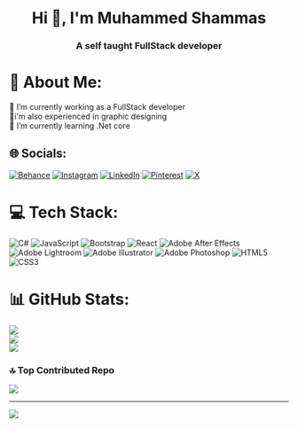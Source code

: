 <h1 align="center">Hi 👋, I'm Muhammed Shammas</h1>
<h3 align="center">A self taught FullStack developer</h3>
  
  # 💫 About Me:
🔭 I’m currently working as a FullStack developer<br>🎨i'm also experienced in graphic designing<br>🌱 I’m currently learning .Net core<br> 


## 🌐 Socials:
[![Behance](https://img.shields.io/badge/Behance-1769ff?logo=behance&logoColor=white)](https://behance.net/shammas011) [![Instagram](https://img.shields.io/badge/Instagram-%23E4405F.svg?logo=Instagram&logoColor=white)](https://instagram.com/shammuuuu_) [![LinkedIn](https://img.shields.io/badge/LinkedIn-%230077B5.svg?logo=linkedin&logoColor=white)](https://linkedin.com/in/shammaseraniyan) [![Pinterest](https://img.shields.io/badge/Pinterest-%23E60023.svg?logo=Pinterest&logoColor=white)](https://pinterest.com/Mhdshammas) [![X](https://img.shields.io/badge/X-black.svg?logo=X&logoColor=white)](https://x.com/Shammas011) 

# 💻 Tech Stack:
![C#](https://img.shields.io/badge/c%23-%23239120.svg?style=for-the-badge&logo=csharp&logoColor=white) ![JavaScript](https://img.shields.io/badge/javascript-%23323330.svg?style=for-the-badge&logo=javascript&logoColor=%23F7DF1E) ![Bootstrap](https://img.shields.io/badge/bootstrap-%238511FA.svg?style=for-the-badge&logo=bootstrap&logoColor=white) ![React](https://img.shields.io/badge/react-%2320232a.svg?style=for-the-badge&logo=react&logoColor=%2361DAFB) ![Adobe After Effects](https://img.shields.io/badge/Adobe%20After%20Effects-9999FF.svg?style=for-the-badge&logo=Adobe%20After%20Effects&logoColor=white) ![Adobe Lightroom](https://img.shields.io/badge/Adobe%20Lightroom-31A8FF.svg?style=for-the-badge&logo=Adobe%20Lightroom&logoColor=white) ![Adobe Illustrator](https://img.shields.io/badge/adobe%20illustrator-%23FF9A00.svg?style=for-the-badge&logo=adobe%20illustrator&logoColor=white) ![Adobe Photoshop](https://img.shields.io/badge/adobe%20photoshop-%2331A8FF.svg?style=for-the-badge&logo=adobe%20photoshop&logoColor=white) ![HTML5](https://img.shields.io/badge/html5-%23E34F26.svg?style=for-the-badge&logo=html5&logoColor=white) ![CSS3](https://img.shields.io/badge/css3-%231572B6.svg?style=for-the-badge&logo=css3&logoColor=white)
# 📊 GitHub Stats:
![](https://github-readme-stats.vercel.app/api?username=MuhammedShammas011&theme=tokyonight&hide_border=false&include_all_commits=false&count_private=false)<br/>
![](https://github-readme-streak-stats.herokuapp.com/?user=MuhammedShammas011&theme=tokyonight&hide_border=false)<br/>
![](https://github-readme-stats.vercel.app/api/top-langs/?username=MuhammedShammas011&theme=tokyonight&hide_border=false&include_all_commits=false&count_private=false&layout=compact)

### 🔝 Top Contributed Repo
![](https://github-contributor-stats.vercel.app/api?username=MuhammedShammas011&limit=5&theme=tokyonight&combine_all_yearly_contributions=true)

---
[![](https://visitcount.itsvg.in/api?id=MuhammedShammas011&icon=0&color=0)](https://visitcount.itsvg.in)

<!-- Proudly created with GPRM ( https://gprm.itsvg.in ) -->
